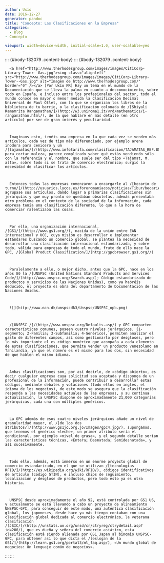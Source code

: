 ```yaml
---
author: Uxío
date: 2016-12-27
generator: pandoc
title: "Concepto: Las Clasificaciones en la Empresa"
categories:
  - Blog
- Concepto

viewport: width=device-width, initial-scale=1.0, user-scalable=yes
---
```




::: {#body-132079 .content-body}
::: {#body-132079 .content-body}
    
      <a href="http://www.therhodesgroup.com/images/images/CitiCorp-Library-Tower--Gas.jpg"><img class="alignleft" src="http://www.therhodesgroup.com/images/images/CitiCorp-Library-Tower--Gas.jpg" alt="Imagen de http://www.therhodesgroup.com/" border="0" /></a> [Por Uxío PR] Hay un tema en el mundo de la Documentación que se lleva la palma en cuanto a desconocimiento, sobre todo en España, e incluso entre los profesionales del sector, todo el mundo conoce en mayor o menor medida la Clasificación Decimal Universal de Paul Otlet, con la que se organizan los libros de la biblioteca de tu barrio, o la clasificación colonada de /[Shiyali Ramamrita Ranganathan/]/(http://w3.uniroma1.it/vrd/mathematics/i-ranganathan.html/), de la que hablaré en más detalle (en otro artículo) por ser de gran interés y peculiaridad.
    

    
      Imaginaos esto, tenéis una empresa en la que cada vez se venden más artículos, cada vez de tipo más diferenciado, por ejemplo arena inodora para cenicero y un /[tajamatas/]/(http://www.infotarifa.com/clasificacion/TAJAMATAS_REF.8520/13/60/102/571/1235799/detalleArticulo.html/) para cortar maleza, parece complicado saber qué estás vendiendo sólo con la referencia y el nombre, que suele ser del tipo «Tajamat, M. alta», sobre todo si se trata de comercio electrónico; surgió la necesidad de clasificar los artículos.
    

    
      Entonces todas las empresas comenzaron a encargarle al /[becario de turno/]/(http://usuarios.lycos.es/foreromaniacos/noticias/Tibur/becario.jpg/) que agrupase sus artículos, dando lugar a primarias clasificaciones sin jerarquías y que muy pronto se quedaban obsoletas, además presentaba otro problema en el contexto de la sociedad de la información, cada empresa tenía una clasificación diferente, lo que a la hora de comerciar ralentizaba las cosas.
    

    
      Por ello, una organización internacional, /[GS1/]/(http://www.gs1.org//), nacida de la unión entre EAN internacional y UCC, cuya misión es desarrollar e implementar estándares buscando un comercio global, se plantea la necesidad de desarrollar una clasificación internacional estandarizada, y sobre todo, válida para empresas de todo el mundo, fruto de ello nace la GPC, /[Global Product Classification/]/(http://gpcbrowser.gs1.org//)
    

    
      Paralelamente a ello, o mejor dicho, antes que la GPC, nace en los años 80 la /[UNSPSC (United Nations Standard Products and Services Code/]/(http://www.unspsc.org/Search.asp/); Código estandarizado de productos y servicios de las Naciones Unidas), como ya habréis deducido, el proyecto es obra del departamento de Documentación de las Naciones Unidas.
    

    
      ![](http://www.ean.dk/unspscdk3/Unspsc/UNSPSC_opb.png)
    

    
      /[UNSPSC /]/(http://www.unspsc.org/Defaults.asp/) y GPC comparten características comunes, poseen cuatro niveles jerárquicos, (1-segmento; 2-Familia; 3-Subfamilia; 4-Genérico), permiten analizar el gasto de diferentes campos, así como gestionarlo por desgloses, pero lo más importante el es código numérico que acompaña a cada elemento de estas clasificaciones, que permite vender un producto venezolano en Tahilandia, ya que el número es el mismo para los dos, sin necesidad de que hablen el mismo idioma.
    

    
      Ambas clasificaciones son, por así decirlo, de «código abierto», es decir cualquier empresa cuya solicitud sea aceptada y disponga de un profesional de la información, puede contribuir a desarrollar estas códigos, mediante debates y votaciones (todo ellos en inglés, el idioma de los negocios), de este modo se asegura que la clasificación responda a las necesidades actuales de las empresas, y su continua actualización, la UNSPSC dispone de aproximadamente 21,000 categorías jerárquicas, cada una con múltiples genéricos.
    

    
      La GPC además de esos cuatro niveles jerárquicos añade un nivel de granularidad mayor, el /[de los dos atributos/]/(http://www.gs1jo.org.jo/Images/gpc4.jpg/), supongamos, que tenemos el genérico «leche», un primer atributo sería el condicional, por ejemplo «nivel de grasa», y el segundo detalle serían las características técnicas, «Entera; Desnatada; Semidesnatada», y así sucesivamente.
    

    
      Todo ello, además, está inmerso en un enorme proyecto global de comercio estandarizado, en el que se utilizan /[tecnologías RFID/]/(http://es.wikipedia.org/wiki/RFID/), códigos identificativos de artículo (código GTIN), e incluso chips de seguimiento, localización y desglose de productos, pero todo esto ya es otra historia.
    

    
      UNSPSC desde aproximadamente el año 92, está controlada por GS1 US, y actualmente se está llevando a cabo un proyecto de alineamiento UNSPSC-GPC, para conseguir de este modo, una auténtica clasificación global, los japoneses, desde hace ya más tiempo contaban con una clasificación global dedicada al comercio electrónico, la veterana clasificación /[JSIC/]/(http://unstats.un.org/unsd/cr/ctryreg/ctrydetail.asp?id=200/), que es dueña y señora del comercio asiático, esta clasificación está siendo alienada por GS1 Japan al binomio UNSPSC-GPC, para obtener así lo que dicta el /[eslogan de la GS1/]/(http://learn.gs1.org/portal3/ml_faq.asp/), «Un mundo global de negocios: Un lenguaje común de negocios».
    
:::
:::
